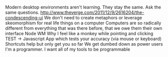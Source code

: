 Modern desktop environments aren't learning. They stay the same. Ask the
same questions.
  http://www.theverge.com/2011/12/9/2616204/the-condescending-ui
  We don't need to create metaphors or leverage skeomorphism for real life things on a computer
  Computers are so radically different from everything that was there
  before, that we owe them their own interface
Node WM
  Why
    I feel like a monkey while pointing and clicking
    TEST -> Javascript App which tests your accuracy (via mouse or keyboard)
    Shortcuts help but only get you so far
    We get dumbed down as power users
    I'm a programmer. I want all of my tools to be programmable
